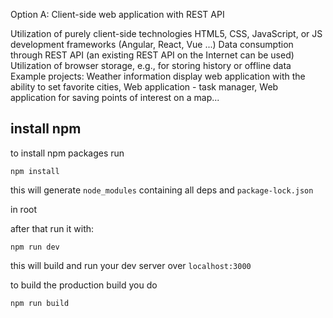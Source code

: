 Option A:
Client-side web application with REST API

Utilization of purely client-side technologies HTML5, CSS, JavaScript, or JS development frameworks (Angular, React, Vue ...)
Data consumption through REST API (an existing REST API on the Internet can be used)
Utilization of browser storage, e.g., for storing history or offline data
Example projects: Weather information display web application with the ability to set favorite cities, Web application - task manager, Web application for saving points of interest on a map...



## install npm
to install npm packages run 

```
npm install
``` 
this will generate
`node_modules` containing all deps
and `package-lock.json`

in root

after that run it with:

```
npm run dev
```
this will build and run your dev server over `localhost:3000`

to build the production build you do 

```
npm run build
```
